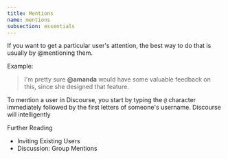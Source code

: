 ```yaml
---
title: Mentions
name: mentions
subsection: essentials
---
```


If you want to get a particular user's attention, the best way to do that is usually by @mentioning them.

Example:

> I'm pretty sure **@amanda** would have some valuable feedback on this, since she designed that feature.

To mention a user in Discourse, you start by typing the `@` character immediately followed by the first letters of someone's username. Discourse will intelligently

Further Reading

- Inviting Existing Users
- Discussion: Group Mentions